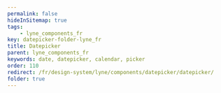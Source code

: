 ```yaml
---
permalink: false
hideInSitemap: true
tags: 
    - lyne_components_fr
key: datepicker-folder-lyne_fr
title: Datepicker
parent: lyne_components_fr
keywords: date, datepicker, calendar, picker
order: 110
redirect: /fr/design-system/lyne/components/datepicker/datepicker/
folder: true
---
```

